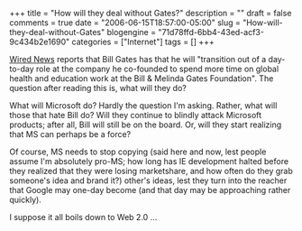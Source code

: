 +++
title = "How will they deal without Gates?"
description = ""
draft = false
comments = true
date = "2006-06-15T18:57:00-05:00"
slug = "How-will-they-deal-without-Gates"
blogengine = "71d78ffd-6bb4-43ed-acf3-9c434b2e1690"
categories = ["Internet"]
tags = []
+++

<p>
<a rel="nofollow" href="http://www.wired.com/news/technology/0,71167-0.html">Wired News</a> reports that Bill Gates has that he will &quot;transition out of a day-to-day role at the company he co-founded to spend more time on global health and education work at the Bill &amp; Melinda Gates Foundation&quot;.  The question after reading this is, what will they do?<!--more--><!--adsense-->
</p>
<p>
What will Microsoft do?  Hardly the question I&#39;m asking.  Rather, what will those that hate Bill do?  Will they continue to blindly attack Microsoft products; after all, Bill will still be on the board.  Or, will they start realizing that MS can perhaps be a force?
</p>
<p>
Of course, MS needs to stop copying (said here and now, lest people assume I&#39;m absolutely pro-MS; how long has IE development halted before they realized that they were losing marketshare, and how often do they grab someone&#39;s idea and brand it?) other&#39;s ideas, lest they turn into the reacher that Google may one-day become (and that day may be approaching rather quickly).
</p>
<p>
I suppose it all boils down to Web 2.0 ...
</p>

